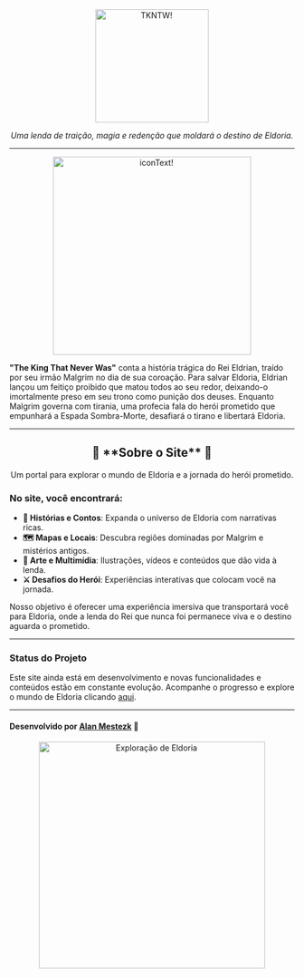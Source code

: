 <div align="center">
  <img src="https://github.com/user-attachments/assets/52c11999-5b6d-4ddb-933e-d2d65136176e" alt="TKNTW!" width="200"/>
  <p><em>Uma lenda de traição, magia e redenção que moldará o destino de Eldoria.</em></p>
</div>

---

<div align="center">
  <img src="https://github.com/user-attachments/assets/565531bd-8636-46fd-8c8c-fb5ac1628294" alt="iconText!" width="350"/>
</div>

**"The King That Never Was"** conta a história trágica do Rei Eldrian, traído por seu irmão Malgrim no dia de sua coroação. Para salvar Eldoria, Eldrian lançou um feitiço proibido que matou todos ao seu redor, deixando-o imortalmente preso em seu trono como punição dos deuses. Enquanto Malgrim governa com tirania, uma profecia fala do herói prometido que empunhará a Espada Sombra-Morte, desafiará o tirano e libertará Eldoria.

---

<div align="center">
  <h2>🌟 **Sobre o Site** 🌟</h2>
  <p>Um portal para explorar o mundo de Eldoria e a jornada do herói prometido.</p>
</div>

### No site, você encontrará:

- **📜 Histórias e Contos**: Expanda o universo de Eldoria com narrativas ricas.
- **🗺️ Mapas e Locais**: Descubra regiões dominadas por Malgrim e mistérios antigos.
- **🎨 Arte e Multimídia**: Ilustrações, vídeos e conteúdos que dão vida à lenda.
- **⚔️ Desafios do Herói**: Experiências interativas que colocam você na jornada.

Nosso objetivo é oferecer uma experiência imersiva que transportará você para Eldoria, onde a lenda do Rei que nunca foi permanece viva e o destino aguarda o prometido.

---

### Status do Projeto
Este site ainda está em desenvolvimento e novas funcionalidades e conteúdos estão em constante evolução. Acompanhe o progresso e explore o mundo de Eldoria clicando [aqui](https://tkntw-vercel.vercel.app).

---

#### Desenvolvido por [Alan Mestezk](https://github.com/AlanMestezk) 🚀



<div align="center">
  <img src="https://github.com/user-attachments/assets/b62b2db9-29cb-40b9-a38e-8fc02184d816" alt="Exploração de Eldoria" width="400"/>
</div>




